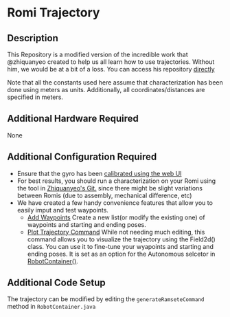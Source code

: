 # Romi Trajectory

## Description
This Repository is a modified version of the incredible work that @zhiquanyeo created to help us all learn how to use trajectories. Without him, we would be at a bit of a loss. You can access his repository [directly](https://github.com/bb-frc-workshops/romi-examples)

Note that all the constants used here assume that characterization has been done using meters as units. Additionally, all coordinates/distances are specified in meters.

## Additional Hardware Required
None

## Additional Configuration Required
- Ensure that the gyro has been [calibrated using the web UI](https://docs.wpilib.org/en/stable/docs/romi-robot/web-ui.html#imu-calibration)
- For best results, you should run a characterization on your Romi using the tool in [Zhiquanyeo's Git.](https://github.com/bb-frc-workshops/romi-examples/tree/main/romi-characterization) since there might be slight variations between Romis (due to assembly, mechanical difference, etc)
- We have created a few handy convenience features that allow you to easily imput and test waypoints.
    - [Add Waypoints](../Waypoints.java) Create a new list(or modify the existing one) of waypoints and starting and ending poses.
    - [Plot Trajectory Command](../commands/PlotTrajectory.java) While not needing much editing, this command allows you to visualize the trajectory using the Field2d() class. You can use it to fine-tune your wyapoints and starting and ending poses. It is set as an option for the Autonomous selcetor in [RobotContainer()](../src/java/frc/robot/RobotContainer.java).
    

## Additional Code Setup
The trajectory can be modified by editing the `generateRamseteCommand` method in `RobotContainer.java`